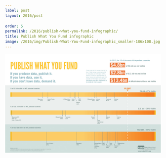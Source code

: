 ```yaml
---
label: post
layout: 2016/post

order: 5
permalink: /2016/publish-what-you-fund-infographic/
title: Publish What You Fund infographic
image: /2016/img/Publish-What-You-Fund-infographic_smaller-186x108.jpg
---
```


[![Publish What You Fund infographic](/2016/img/Publish-What-You-Fund-infographic_JPEG-1024x652.jpg)](/2016/img/Publish-What-You-Fund-infographic_JPEG.jpg)